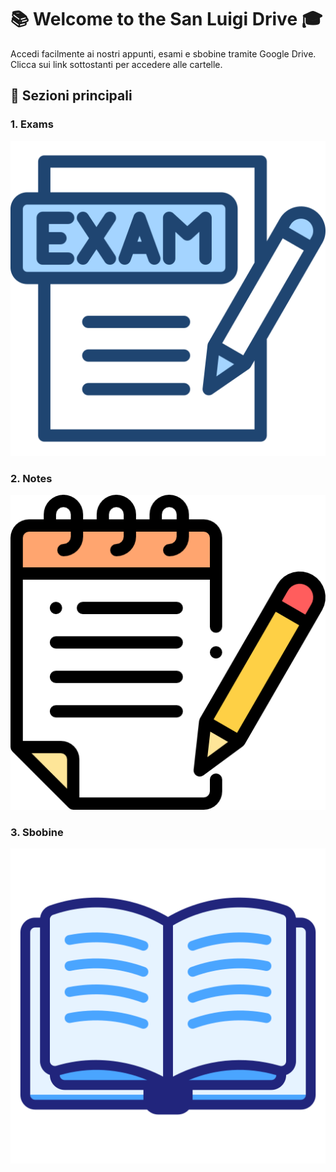 # 📚 **Welcome to the San Luigi Drive** 🎓

Accedi facilmente ai nostri appunti, esami e sbobine tramite Google Drive. Clicca sui link sottostanti per accedere alle cartelle.

## 📝 Sezioni principali

### 1. **Exams**
[![Icona Exams](https://github.com/UniversiTo/sanluigi/blob/main/exams.png)](https://drive.google.com/drive/folders/1nLxWUeeu2ROCCrLfPt1iBiXluKvRKYzr?usp=sharing)

### 2. **Notes**
[![Icona Notes](https://github.com/UniversiTo/sanluigi/blob/main/notes.png)](https://drive.google.com/drive/folders/1SanBvwN3mDbkVrPYLAPEvS58CaqI9x0w?usp=sharing)

### 3. **Sbobine**
[![Icona Sbobine](https://github.com/UniversiTo/sanluigi/blob/main/sobine.png)](https://drive.google.com/drive/folders/TUO_LINK_SBOBINE)
